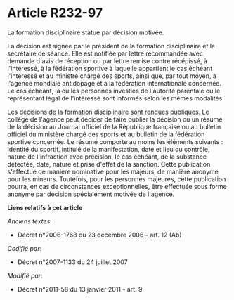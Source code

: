 # Article R232-97

La formation disciplinaire statue par décision motivée.

La décision est signée par le président de la formation disciplinaire et le secrétaire de séance. Elle est notifiée par
lettre recommandée avec demande d'avis de réception ou par lettre remise contre récépissé, à l'intéressé, à la fédération
sportive à laquelle appartient le cas échéant l'intéressé et au ministre chargé des sports, ainsi que, par tout moyen, à
l'agence mondiale antidopage  et à la fédération internationale concernée. Le cas échéant, la ou les personnes investies de
l'autorité parentale ou le représentant légal de l'intéressé sont informés selon les mêmes modalités.

Les décisions de la formation disciplinaire sont rendues publiques. Le collège de l'agence peut décider de faire publier la
décision ou un résumé de la décision au Journal officiel de la République française ou au bulletin officiel du ministère
chargé des sports et au bulletin de la fédération sportive concernée. Le résumé comporte au moins les éléments suivants :
identité du sportif, intitulé de la manifestation, date et lieu du contrôle, nature de l'infraction avec précision, le cas
échéant, de la substance détectée, date, nature et prise d'effet de la sanction. Cette publication s'effectue de manière
nominative pour les majeurs, de manière anonyme pour les mineurs. Toutefois, pour les personnes majeures, cette publication
pourra, en cas de circonstances exceptionnelles, être effectuée sous forme anonyme par décision spécialement motivée de
l'agence.

**Liens relatifs à cet article**

_Anciens textes_:

  - Décret n°2006-1768 du 23 décembre 2006 - art. 12 (Ab)

_Codifié par_:

  - Décret n°2007-1133 du 24 juillet 2007

_Modifié par_:

  - Décret n°2011-58 du 13 janvier 2011 - art. 9

